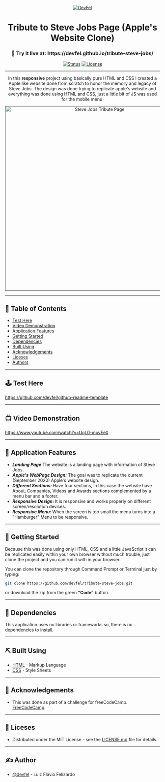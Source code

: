<p align="center">
  <a href="https://devfel.com/" rel="noopener">
 <img  src="https://devfel.com/imgs/devfel-logo-01.JPG" alt="DevFel"></a>
</p>

<h1 align="center">Tribute to Steve Jobs Page (Apple's Website Clone)</h1>
<h3 align="center"> 🔗 Try it live at: https://devfel.github.io/tribute-steve-jobs/ </h3>

<div align="center">

[![Status](https://img.shields.io/badge/status-active-success.svg)]()
[![License](https://img.shields.io/badge/license-MIT-blue.svg)](/LICENSE)

</div>

---

<p align="center"> 
In this <b>responsive</b> project using basically pure HTML and CSS I created a Apple like website done from scratch to honor the memory and legacy of Steve Jobs. The design was done trying to replicate apple's website and everything was done using HTML and CSS, just a little bit of JS was used for the mobile menu.</p>
  <p align="center">
  <a href="" rel="noopener">
 <img  width="600px" src="./img/steve-jobs-tribute.gif.gif" alt="Steve Jobs Tribute Page"></a>
</p>

---

## 📝 Table of Contents

- [Test Here](#live)
- [Video Demonstration](#video)
- [Application Features](#features)
- [Getting Started](#getting_started)
- [Dependencies](#dependencies)
- [Built Using](#built_using)
- [Acknowledgements](#acknowledgements)
- [Liceses](#licenses)
- [Authors](#authors)

---

## 🕹 Test Here <a name = "live"></a>

https://github.com/devfel/github-readme-template

---

## 📺 Video Demonstration <a name = "video"></a>

https://www.youtube.com/watch?v=UqL0-movEe0

---

## 🧐 Application Features <a name = "features"></a>

- **_Landing Page_** The website is a landing page with information of Steve Jobs.
- **_Apple's WebPage Design:_** The goal was to replicate the current (September 2020) Apple's website design.  
- **_Different Sections:_** Have four sections, in this case the website have About, Companies, Videos and Awards sections complemented by a menu bar and a footer.
- **_Responsive Design:_** It is responsive and works properly on different screen/resolution devices.
- **_Responsive Menu:_** When the screen is too small the menu turns into a "Hamburger" Menu to be responsive.

---

## 🏁 Getting Started <a name = "getting_started"></a>

Because this was done using only HTML, CSS and a little JavaScript it can be replicated easily within your own browser without much trouble, just clone the project and you can run it with in your browser.

You can clone the repository through Command Prompt or Terminal just by typing:

```sh
git clone https://github.com/devfel/tribute-steve-jobs.git
```

or download the zip from the green **"Code"** button.

---

## 🔁 Dependencies <a name = "dependencies"></a>

This application uses no libraries or frameworks so, there is no dependencies to install.

---

## ⛏️ Built Using <a name = "built_using"></a>

- [HTML](https://pt.wikipedia.org/wiki/HTML) - Markup Language
- [CSS](https://en.wikipedia.org/wiki/CSS) - Style Sheets

---

## 🎉 Acknowledgements <a name = "acknowledgements"></a>

- This was done as part of a challenge for freeCodeCamp. [FreeCodeCamp](https://www.freecodecamp.org/).

---

## 📝 Liceses <a name = "licenses"></a>

- Distributed under the MIT License - see the [LICENSE.md](https://github.com/devfel/tribute-steve-jobs/blob/master/LICENSE.md) file for details.

---

## ✍️ Author <a name = "authors"></a>

- [@devfel](https://devfel.com/) - Luiz Flávio Felizardo
